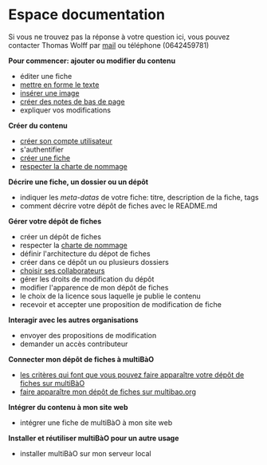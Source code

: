 # Espace documentation

Si vous ne trouvez pas la réponse à votre question ici, vous pouvez contacter Thomas Wolff par [mail](mailto:thomas.wolff@cpcoop.fr) ou téléphone (0642459781)

**Pour commencer: ajouter ou modifier du contenu**

* éditer une fiche
* [mettre en forme le texte](https://github.com/multibao/jemeteste/blob/master/fiches/mise_forme_texte.md)
* [insérer une image](https://github.com/multibao/jemeteste/blob/master/fiches/inserer_image.md)
* [créer des notes de bas de page](https://github.com/multibao/jemeteste/blob/master/fiches/notes_pied_page.md)
* expliquer vos modifications

**Créer du contenu**

* [créer son compte utilisateur](https://github.com/join)
* s'authentifier
* [créer une fiche](https://github.com/multibao/jemeteste/blob/master/fiches/creer_fiche_multibao.md)
 * [respecter la charte de nommage](https://github.com/multibao/jemeteste/blob/master/fiches/charte_de_nommage.md)

**Décrire une fiche, un dossier ou un dépôt**

* indiquer les *meta-datas* de votre fiche: titre, description de la fiche, tags
* comment décrire votre dépôt de fiches avec le README.md

**Gérer votre dépôt de fiches**

* créer un dépôt de fiches
 * respecter la [charte de nommage](https://github.com/multibao/jemeteste/blob/master/fiches/charte_de_nommage.md)
* définir l'architecture du dépot de fiches
* créer dans ce dépôt un ou plusieurs dossiers
* [choisir ses collaborateurs](https://github.com/multibao/jemeteste/blob/master/fiches/choisir_ses_collaborateurs.md)
* gérer les droits de modification du dépôt
* modifier l'apparence de mon dépôt de fiches
* le choix de la licence sous laquelle je publie le contenu
* recevoir et accepter une proposition de modification de fiche

**Interagir avec les autres organisations**

* envoyer des propositions de modification
* demander un accès contributeur

**Connecter mon dépôt de fiches à multiBàO**

* [les critères qui font que vous pouvez faire apparaître votre dépôt de fiches sur multiBàO](https://github.com/multibao/jemeteste/blob/master/fiches/criteres_depot_multibao.md)
* [faire apparaître mon dépôt de fiches sur multibao.org](https://github.com/multibao/jemeteste/blob/master/fiches/connecter_depot_multibao.md)

**Intégrer du contenu à mon site web**

* intégrer une fiche de multiBàO à mon site web

**Installer et réutiliser multiBàO pour un autre usage**

* installer multiBàO sur mon serveur local
